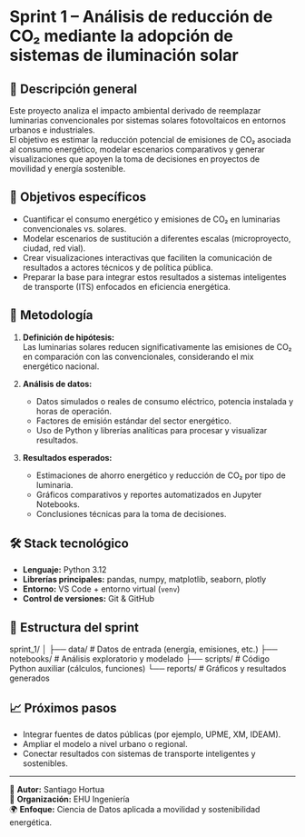 # Sprint 1 – Análisis de reducción de CO₂ mediante la adopción de sistemas de iluminación solar

## 🧭 Descripción general
Este proyecto analiza el impacto ambiental derivado de reemplazar luminarias convencionales por sistemas solares fotovoltaicos en entornos urbanos e industriales.  
El objetivo es estimar la reducción potencial de emisiones de CO₂ asociada al consumo energético, modelar escenarios comparativos y generar visualizaciones que apoyen la toma de decisiones en proyectos de movilidad y energía sostenible.

## 🎯 Objetivos específicos
- Cuantificar el consumo energético y emisiones de CO₂ en luminarias convencionales vs. solares.  
- Modelar escenarios de sustitución a diferentes escalas (microproyecto, ciudad, red vial).  
- Crear visualizaciones interactivas que faciliten la comunicación de resultados a actores técnicos y de política pública.  
- Preparar la base para integrar estos resultados a sistemas inteligentes de transporte (ITS) enfocados en eficiencia energética.

## 🧠 Metodología
1. **Definición de hipótesis:**  
   Las luminarias solares reducen significativamente las emisiones de CO₂ en comparación con las convencionales, considerando el mix energético nacional.

2. **Análisis de datos:**  
   - Datos simulados o reales de consumo eléctrico, potencia instalada y horas de operación.  
   - Factores de emisión estándar del sector energético.  
   - Uso de Python y librerías analíticas para procesar y visualizar resultados.

3. **Resultados esperados:**  
   - Estimaciones de ahorro energético y reducción de CO₂ por tipo de luminaria.  
   - Gráficos comparativos y reportes automatizados en Jupyter Notebooks.  
   - Conclusiones técnicas para la toma de decisiones.

## 🛠️ Stack tecnológico
- **Lenguaje:** Python 3.12  
- **Librerías principales:** pandas, numpy, matplotlib, seaborn, plotly  
- **Entorno:** VS Code + entorno virtual (`venv`)  
- **Control de versiones:** Git & GitHub  

## 📂 Estructura del sprint
sprint_1/
│
├── data/ # Datos de entrada (energía, emisiones, etc.)
├── notebooks/ # Análisis exploratorio y modelado
├── scripts/ # Código Python auxiliar (cálculos, funciones)
└── reports/ # Gráficos y resultados generados

## 📈 Próximos pasos
- Integrar fuentes de datos públicas (por ejemplo, UPME, XM, IDEAM).  
- Ampliar el modelo a nivel urbano o regional.  
- Conectar resultados con sistemas de transporte inteligentes y sostenibles.  

---

👤 **Autor:** Santiago Hortua  
🔗 **Organización:** EHU Ingeniería  
🌍 **Enfoque:** Ciencia de Datos aplicada a movilidad y sostenibilidad energética.
